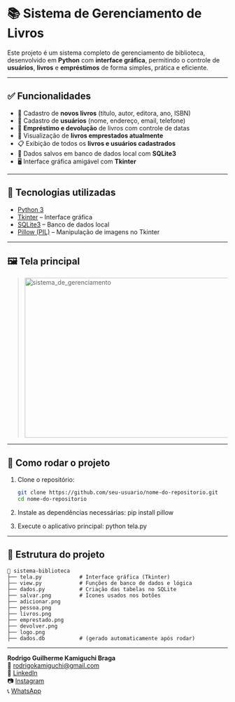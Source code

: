 # 📚 Sistema de Gerenciamento de Livros

Este projeto é um sistema completo de gerenciamento de biblioteca, desenvolvido em **Python** com **interface gráfica**, permitindo o controle de **usuários**, **livros** e **empréstimos** de forma simples, prática e eficiente.

---

## ✅ Funcionalidades

- 📘 Cadastro de **novos livros** (título, autor, editora, ano, ISBN)
- 👤 Cadastro de **usuários** (nome, endereço, email, telefone)
- 🔄 **Empréstimo e devolução** de livros com controle de datas
- 👀 Visualização de **livros emprestados atualmente**
- 📋 Exibição de todos os **livros e usuários cadastrados**
- 💾 Dados salvos em banco de dados local com **SQLite3**
- 🖥 Interface gráfica amigável com **Tkinter**

---

## 🧰 Tecnologias utilizadas

- [Python 3](https://www.python.org/)
- [Tkinter](https://docs.python.org/3/library/tkinter.html) – Interface gráfica
- [SQLite3](https://www.sqlite.org/index.html) – Banco de dados local
- [Pillow (PIL)](https://python-pillow.org/) – Manipulação de imagens no Tkinter

---

## 🖼️ Tela principal

> <img width="770" height="365" alt="sistema_de_gerenciamento" src="https://github.com/user-attachments/assets/5f290078-e083-4b80-8d74-4c8394572f05" />


---

## 🚀 Como rodar o projeto

1. Clone o repositório:
   ```bash
   git clone https://github.com/seu-usuario/nome-do-repositorio.git
   cd nome-do-repositorio
   
2. Instale as dependências necessárias:
   pip install pillow
   
3. Execute o aplicativo principal:
   python tela.py
---

## 📂 Estrutura do projeto
   ```
   📁 sistema-biblioteca
   ├── tela.py            # Interface gráfica (Tkinter)
   ├── view.py            # Funções de banco de dados e lógica
   ├── dados.py           # Criação das tabelas no SQLite
   ├── salvar.png         # Ícones usados nos botões
   ├── adicionar.png
   ├── pessoa.png
   ├── livros.png
   ├── emprestado.png
   ├── devolver.png
   ├── logo.png
   ├── dados.db           # (gerado automaticamente após rodar)
```
---
**Rodrigo Guilherme Kamiguchi Braga**  
📧 rodrigokamiguchi@gmail.com  
🔗 [LinkedIn](https://www.linkedin.com/in/kamiguchi/)  
📷 [Instagram](https://www.instagram.com/rodrigo_kamiguchi_braga/)  
📞 [WhatsApp](https://wa.me/5561996945622?text=Olá)

